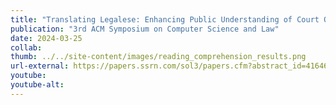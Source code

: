 ```yaml
---
title: "Translating Legalese: Enhancing Public Understanding of Court Opinions with legal Summarizers"
publication: "3rd ACM Symposium on Computer Science and Law"
date: 2024-03-25
collab: 
thumb: ../../site-content/images/reading_comprehension_results.png
url-external: https://papers.ssrn.com/sol3/papers.cfm?abstract_id=4164674
youtube: 
youtube-alt: 
---
```

